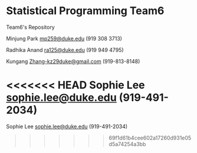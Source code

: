 Statistical Programming Team6
=====



Team6's Repository

Minjung Park mp259@duke.edu (919 308 3713)

Radhika Anand ra125@duke.edu (919 949 4795)

Kungang Zhang-kz29duke@gmail.com (919-813-8148)

<<<<<<< HEAD
Sophie Lee sophie.lee@duke.edu (919-491-2034)
=======
Sophie Lee sophie.lee@duke.edu   (919-491-2034)
>>>>>>> 69f1d61b4cee602a17260d931e05d5a74254a3bb
